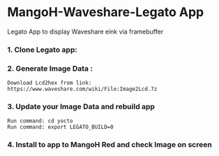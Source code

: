 # MangoH-Waveshare-Legato App
Legato App to display Waveshare eink via framebuffer 


### 1. Clone Legato app:
    

### 2. Generate Image Data :

    Download Lcd2hex from link: https://www.waveshare.com/wiki/File:Image2Lcd.7z

### 3. Update your Image Data and rebuild app

    Run command: cd yocto
    Run command: export LEGATO_BUILD=0

### 4. Install to app to MangoH Red and check Image on screen

    




